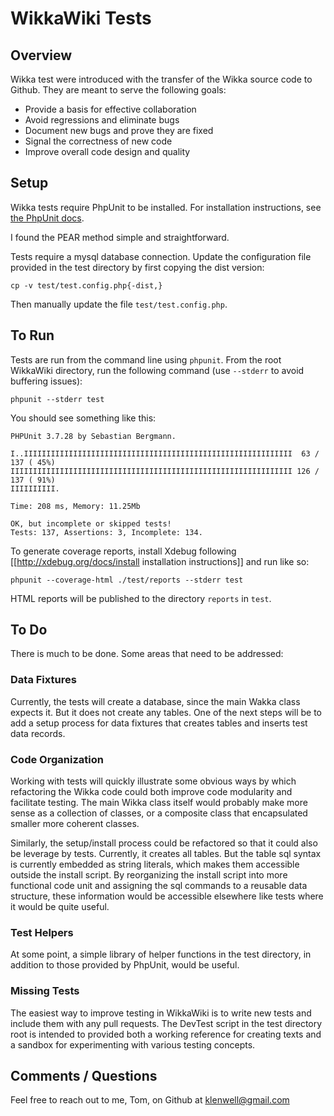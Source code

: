 # WikkaWiki Tests

## Overview
Wikka test were introduced with the transfer of the Wikka source code to Github. They are meant to serve the following goals:

- Provide a basis for effective collaboration
- Avoid regressions and eliminate bugs
- Document new bugs and prove they are fixed
- Signal the correctness of new code
- Improve overall code design and quality


## Setup
Wikka tests require PhpUnit to be installed. For installation instructions, see [the PhpUnit docs](http://phpunit.de/manual/3.7/en/installation.html).

I found the PEAR method simple and straightforward.

Tests require a mysql database connection. Update the configuration file provided in the test directory by first copying the dist version:

    cp -v test/test.config.php{-dist,}
    
Then manually update the file `test/test.config.php`.



## To Run
Tests are run from the command line using `phpunit`. From the root WikkaWiki directory, run the following command (use `--stderr` to avoid buffering issues):

    phpunit --stderr test
    
You should see something like this:

    PHPUnit 3.7.28 by Sebastian Bergmann.
    
    I..IIIIIIIIIIIIIIIIIIIIIIIIIIIIIIIIIIIIIIIIIIIIIIIIIIIIIIIIIIII  63 / 137 ( 45%)
    IIIIIIIIIIIIIIIIIIIIIIIIIIIIIIIIIIIIIIIIIIIIIIIIIIIIIIIIIIIIIII 126 / 137 ( 91%)
    IIIIIIIIII.
    
    Time: 208 ms, Memory: 11.25Mb
    
    OK, but incomplete or skipped tests!
    Tests: 137, Assertions: 3, Incomplete: 134.

To generate coverage reports, install Xdebug following [[http://xdebug.org/docs/install installation instructions]] and run like so:

    phpunit --coverage-html ./test/reports --stderr test
    
HTML reports will be published to the directory `reports` in `test`.

## To Do
There is much to be done. Some areas that need to be addressed:

### Data Fixtures
Currently, the tests will create a database, since the main Wakka class expects it. But it does not create any tables. One of the next steps will be to add a setup process for data fixtures that creates tables and inserts test data records. 

### Code Organization
Working with tests will quickly illustrate some obvious ways by which refactoring the Wikka code could both improve code modularity and facilitate testing. The main Wikka class itself would probably make more sense as a collection of classes, or a composite class that encapsulated smaller more coherent classes.

Similarly, the setup/install process could be refactored so that it could also be leverage by tests. Currently, it creates all tables. But the table sql syntax is currently embedded as string literals, which makes them accessible outside the install script. By reorganizing the install script into more functional code unit and assigning the sql commands to a reusable data structure, these information would be accessible elsewhere like tests where it would be quite useful.

### Test Helpers
At some point, a simple library of helper functions in the test directory, in addition to those provided by PhpUnit, would be useful.

### Missing Tests
The easiest way to improve testing in WikkaWiki is to write new tests and include them with any pull requests. The DevTest script in the test directory root is intended to provided both a working reference for creating texts and a sandbox for experimenting with various testing concepts.


## Comments / Questions
Feel free to reach out to me, Tom, on Github at [klenwell@gmail.com](https://github.com/klenwell)
